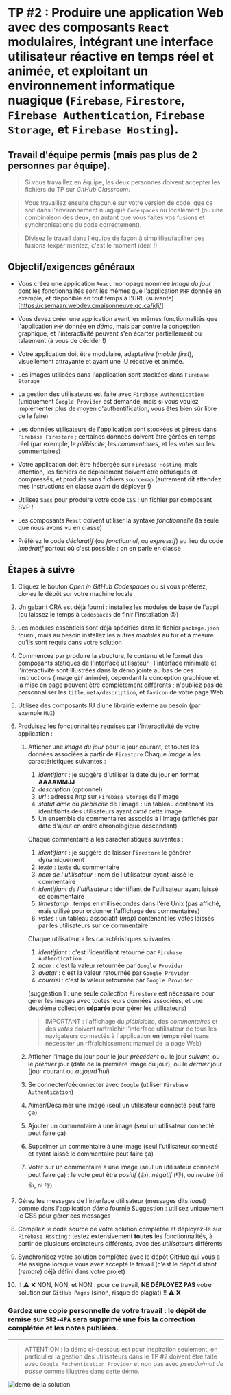 # TP #2 : Produire une application Web avec des composants `React` modulaires, intégrant une interface utilisateur réactive en temps réel et animée, et exploitant un environnement informatique nuagique (`Firebase`, `Firestore`, `Firebase Authentication`, `Firebase Storage`, et `Firebase Hosting`).
## Travail d'équipe permis (mais pas plus de 2 personnes par équipe).

>Si vous travaillez en équipe, les deux personnes doivent accepter les fichiers du TP sur *GitHub Classroom*.

>Vous travaillez ensuite chacun.e sur votre version de code, que ce soit dans l'environnement nuagique `Codespaces` ou localement (ou une combinaison des deux, en autant que vous faites vos fusions et synchronisations du code correctement).

>Divisez le travail dans l'équipe de façon à simplifier/faciliter ces fusions (expérimentez, c'est le moment idéal !)

## Objectif/exigences généraux
* Vous créez une application `React` monopage nommée *Image du jour* dont les fonctionnalités sont les mêmes que l'application `PHP` donnée en exemple, et disponible en tout temps à l'URL (suivante)[https://csemaan.webdev.cmaisonneuve.qc.ca/idj/]

* Vous devez créer une application ayant les mêmes fonctionnalités que l'application `PHP` donnée en *démo*, mais par contre la conception graphique, et l'interactivité peuvent s'en écarter partiellement ou talaement (à vous de décider !)

* Votre application doit être modulaire, adaptative (*mobile first*), visuellement attrayante et ayant une IU réactive et animée.

* Les images utilisées dans l'application sont stockées dans `Firebase Storage`

* La gestion des utilisateurs est faite avec `Firebase Authentication` (uniquement `Google Provider` est demandé, mais si vous voulez implémenter plus de moyen d'authentification, vous êtes bien sûr libre de le faire)

* Les données utilisateurs de l'application sont stockées et gérées dans `Firebase Firestore` ; certaines données doivent être gérées en temps réel (par exemple, le *plébiscite*, les *commentaires*, et les *votes* sur les commentaires)

* Votre application doit être hébergée sur `Firebase Hosting`, mais attention, les fichiers de déploiement doivent être obfusqués et compressés, et produits sans fichiers `sourcemap` (autrement dit attendez mes instructions en classe avant de déployer !)

* Utilisez `Sass` pour produire votre code `CSS` : un fichier par composant SVP ! 

* Les composants `React` doivent utiliser la syntaxe *fonctionnelle* (la seule que nous avons vu en classe)

* Préférez le code *déclaratif* (ou *fonctionnel*, ou *expressif*) au lieu du code *impératif* partout où c'est possible : on en parle en classe

## Étapes à suivre
1. Cliquez le bouton *Open in GitHub Codespaces* ou si vous préférez, *clonez* le dépôt sur votre machine locale

2. Un gabarit CRA est déjà fourni : installez les modules de base de l'appli (ou laissez le temps à `Codespaces` de finir l'installation :wink:)

3. Les modules essentiels sont déjà spécifiés dans le fichier `package.json` fourni, mais au besoin installez les autres *modules* au fur et à mesure qu'ils sont requis dans votre solution

4. Commencez par produire la structure, le contenu et le format des composants statiques de l'interface utilisateur ; l'interface minimale et l'interactivité sont illustrées dans la démo jointe au bas de ces instructions (image `gif` animée), cependant la conception graphique et la mise en page peuvent être complètement différents ; n'oubliez pas de personnaliser les `title`, `meta/description`, et `favicon` de votre page Web

5. Utilisez des composants IU d’une librairie externe au besoin (par exemple `MUI`)

6. Produisez les fonctionnalités requises par l'interactivité de votre application : 
    1. Afficher une *image du jour* pour le jour courant, et toutes les données associées à partir de `Firestore` 
       Chaque *image* a les caractéristiques suivantes : 
       1. *identifiant* : je suggère d'utiliser la date du jour en format **AAAAMMJJ**
       2. *description* (optionnel)
       3. *url* : adresse *http* sur `Firebase Storage` de l'image
       4. *statut aime* ou *plebiscite* de l'image : un tableau contenant les identifiants des utilisateurs ayant *aimé* cette image
       5. Un ensemble de commentaires associés à l'image (affichés par date d'ajout en ordre chronologique descendant)

       Chaque commentaire a les caractéristiques suivantes : 
       1. *identifiant* : je suggère de laisser `Firestore` le générer dynamiquement
       2. *texte* : texte du commentaire
       3. *nom de l'utilisateur* : nom de l'utilisateur ayant laissé le commentaire
       4. *identifiant de l'utilisateur* : identifiant de l'utilisateur ayant laissé ce commentaire
       5. *timestamp* : temps en millisecondes dans l'ère Unix (pas affiché, mais utilisé pour ordonner l'affichage des commentaires)
       6. *votes* : un tableau associatif (*map*) contenant les votes laissés par les utilisateurs sur ce commentaire

       Chaque utilisateur a les caractéristiques suivantes : 
       1. *identifiant* : c'est l'identifiant retourné par `Firebase Authentication`
       2. *nom* : c'est la valeur retournée par `Google Provider`
       3. *avatar* : c'est la valeur retournée par `Google Provider`
       4. *courriel* : c'est la valeur retournée par `Google Provider`

       (suggestion 1 : une seule *collection* `Firestore` est nécessaire pour gérer les images avec toutes leurs données associées, et une deuxième collection **séparée** pour gérer les utilisateurs)

       >IMPORTANT : l'affichage du *plébisicite*, des *commentaires* et des *votes* doivent raffraîchir l'interface utilisateur de tous les navigateurs connectés à l'application **en temps réel** (sans nécéssiter un rffraîchissement manuel de la page Web)

    2. Afficher l'image du jour pour le jour *précédent* ou le jour *suivant*, ou le *premier* jour (date de la première image du jour), ou le *dernier* jour (jour courant ou *aujourd'hui*)
    3. Se connecter/déconnecter avec `Google` (utiliser `Firebase Authentication`)
    4. Aimer/Désaimer une image (seul un utilisateur connecté peut faire ça) 
    5. Ajouter un commentaire à une image (seul un utilisateur connecté peut faire ça)
    6. Supprimer un commentaire à une image (seul l'utilisateur connecté et ayant laissé le commentaire peut faire ça)
    7. Voter sur un commentaire à une image (seul un utilisateur connecté peut faire ça) : le vote peut être *positif* (👍), *négatif* (👎), ou *neutre* (ni 👍, ni 👎)

7. Gérez les messages de l'interface utilisateur (messages dits *toast*) comme dans l'application *démo* fournie 
    Suggestion : utilisez uniquement le CSS pour gérer ces messages

8. Compilez le code source de votre solution complétée et déployez-le sur `Firebase Hosting` : testez extensivement **toutes** les fonctionnalités, à partir de plusieurs ordinateurs différents, avec des *utilisateurs* différents

8. Synchronisez votre solution complétée avec le dépôt GitHub qui vous a été assigné lorsque vous avez accepté le travail (c'est le dépôt distant (*remote*) déjà défini dans votre projet)

9. :bangbang: :warning: :x: NON, NON, et NON : pour ce travail, **NE DÉPLOYEZ PAS** votre solution sur `GitHub Pages` (sinon, risque de plagiat) :bangbang: :warning: :x:

### Gardez une copie personnelle de votre travail : le dépôt de remise sur `582-4PA` sera supprimé une fois la correction complétée et les notes publiées.

---

>ATTENTION : la démo ci-dessous est pour inspiration seulement, en particulier la gestion des utilisateurs dans le TP #2 doivent être faite avec `Google Authentication Provider` et non pas avec *pseudo/mot de passe* comme illustrée dans cette démo.

<img src="/demo.gif" alt="demo de la solution" title="Démo de la version PHP" />
